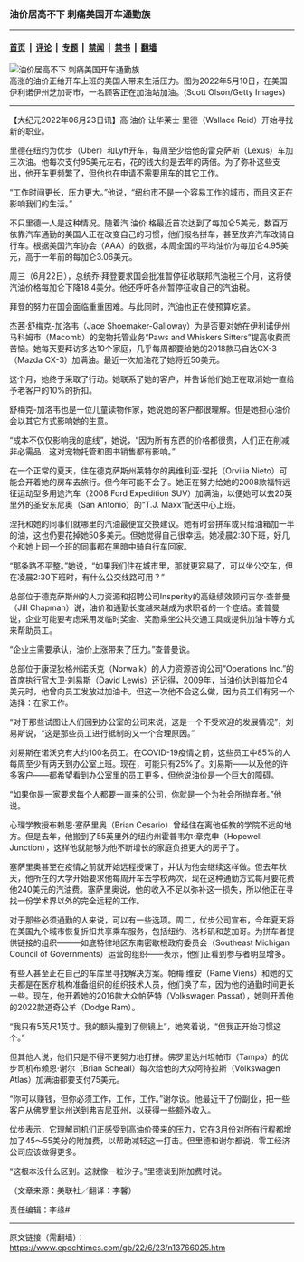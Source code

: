 ### 油价居高不下 刺痛美国开车通勤族

---

#### [首页](../../../..?n13766025) &nbsp;|&nbsp; [评论](../../../../../epoch-comment?n13766025) &nbsp;|&nbsp; [专题](../../../../../epoch-special?n13766025) &nbsp;|&nbsp; [禁闻](../../../../../epoch-news?n13766025) &nbsp;|&nbsp; [禁书](../../../../../books?n13766025) &nbsp;|&nbsp; [翻墙](https://github.com/gfw-breaker/nogfw/blob/master/README.md?n13766025)


<div><img alt="油价居高不下 刺痛美国开车通勤族" class="attachment-djy_600_400 size-djy_600_400 wp-post-image" src="https://i.epochtimes.com/assets/uploads/2022/05/id13734216-GettyImages-1396549834-600x400.jpg"/>
<div class="caption">
 高涨的油价正给开车上班的美国人带来生活压力。图为2022年5月10日，在美国伊利诺伊州芝加哥市，一名顾客正在加油站加油。(Scott Olson/Getty Images)
</div></div><hr/><div class="post_content" id="artbody" itemprop="articleBody">
 <!-- article content begin -->
 <p>
  【大纪元2022年06月23日讯】高
  <ok href="https://www.epochtimes.com/gb/tag/%E6%B2%B9%E4%BB%B7.html">
   油价
  </ok>
  让华莱士‧里德（Wallace Reid）开始寻找新的职业。
 </p>
 <p>
  里德在纽约为优步（Uber）和Lyft开车，每周至少给他的雷克萨斯（Lexus）车加三次油。他每次支付95美元左右，花的钱大约是去年的两倍。为了弥补这些支出，他开车更频繁了，但他也在申请不需要用车的其它工作。
 </p>
 <p>
  “工作时间更长，压力更大。”他说，“纽约市不是一个容易工作的城市，而且这正在影响我们的生活。”
 </p>
 <p>
  不只里德一人是这种情况。随着汽
  <ok href="https://www.epochtimes.com/gb/tag/%E6%B2%B9%E4%BB%B7.html">
   油价
  </ok>
  格最近首次达到了每加仑5美元，数百万依靠汽车通勤的美国人正在改变自己的习惯，他们报名拼车，甚至放弃汽车改骑自行车。根据美国汽车协会（AAA）的数据，本周全国的平均油价为每加仑4.95美元，高于一年前的每加仑3.06美元。
 </p>
 <p>
  周三（6月22日），总统乔‧拜登要求国会批准暂停征收联邦汽油税三个月，这将使汽油价格每加仑下降18.4美分。他还呼吁各州暂停征收自己的汽油税。
 </p>
 <p>
  拜登的努力在国会面临重重困难。与此同时，汽油也正在使预算吃紧。
 </p>
 <p>
  杰茜‧舒梅克-加洛韦（Jace Shoemaker-Galloway）为是否要对她在伊利诺伊州马科姆市（Macomb）的宠物托管业务“Paws and Whiskers Sitters”提高收费而苦恼。她每天要拜访多达10个家庭，几乎每周都要给她的2018款马自达CX-3（Mazda CX-3）加满油。最近一次加油花了她将近50美元。
 </p>
 <p>
  这个月，她终于采取了行动。她联系了她的客户，并告诉他们她正在取消她一直给予老客户的10%的折扣。
 </p>
 <p>
  舒梅克-加洛韦也是一位儿童读物作家，她说她的客户都很理解。但是她担心油价会以其它方式影响她的生意。
 </p>
 <p>
  “成本不仅仅影响我的底线”，她说，“因为所有东西的价格都很贵，人们正在削减非必需品，这对宠物托管和图书销售都有影响。”
 </p>
 <p>
  在一个正常的夏天，住在德克萨斯州莱特尔的奥维利亚‧涅托（Orvilia Nieto）可能会开着她的房车去旅行。但今年可能不会了。她正在努力给她的2008款福特远征运动型多用途汽车（2008 Ford Expedition SUV）加满油，以便她可以去20英里外的圣安东尼奥（San Antonio）的“T.J. Maxx”配送中心上班。
 </p>
 <p>
  涅托和她的同事们就哪里的汽油最便宜交换建议。她有时会拼车或只给油箱加一半的油，这也仍要花掉她50多美元。但她觉得自己很幸运。她凌晨2:30下班，好几个和她上同一个班的同事都在黑暗中骑自行车回家。
 </p>
 <p>
  “那条路不平整。”她说，“如果我们住在城市里，那就更容易了，可以坐公交车，但在凌晨2:30下班时，有什么公交线路可用？”
 </p>
 <p>
  总部位于德克萨斯州的人力资源和招聘公司Insperity的高级绩效顾问吉尔‧查普曼（Jill Chapman）说，油价和通勤长度越来越成为求职者的一个症结。查普曼说，企业可能要考虑采用发临时奖金、奖励乘坐公共交通工具或提供加油卡等方式来帮助员工。
 </p>
 <p>
  “企业主需要承认，油价上涨带来了压力。”查普曼说。
 </p>
 <p>
  总部位于康涅狄格州诺沃克（Norwalk）的人力资源咨询公司“Operations Inc.”的首席执行官大卫‧刘易斯（David Lewis）还记得，2009年，当油价达到每加仑4美元时，他曾向员工发放过加油卡。但这一次他不会这么做，因为员工们有另一个选择：在家工作。
 </p>
 <p>
  “对于那些试图让人们回到办公室的公司来说，这是一个不受欢迎的发展情况”，刘易斯说，“这是那些员工进行抵制的又一个合理原因。”
 </p>
 <p>
  刘易斯在诺沃克有大约100名员工。在COVID-19疫情之前，这些员工中85%的人每周至少有两天到办公室上班。现在，可能只有25%了。刘易斯——以及他的许多客户——都希望看到办公室里的员工更多，但他说油价是一个巨大的障碍。
 </p>
 <p>
  “如果你是一家要求每个人都要一直来的公司，你就是一个为社会所抛弃者。”他说。
 </p>
 <p>
  心理学教授布赖恩‧塞萨里奥（Brian Cesario）曾经住在离他任教的学院不远的地方。但是去年，他搬到了55英里外的纽约州霍普韦尔‧章克申（Hopewell Junction），这样他就能够为他不断增长的家庭负担更大的房子了。
 </p>
 <p>
  塞萨里奥甚至在疫情之前就开始远程授课了，并认为他会继续这样做。但去年秋天，他所在的大学开始要求他每周开车去学校两次，现在这种通勤方式每月要花费他240美元的汽油费。塞萨里奥说，他的收入不足以弥补这一损失，所以他正在寻找一份学术界以外的完全远程的工作。
 </p>
 <p>
  对于那些必须通勤的人来说，可以有一些选项。周二，优步公司宣布，今年夏天将在美国九个城市恢复折扣共享乘车服务，包括纽约、洛杉矶和芝加哥。为拼车者提供链接的组织———如底特律地区东南密歇根政府委员会（Southeast Michigan Council of Governments）运营的组织——表示，他们正看到参与者明显增多。
 </p>
 <p>
  有些人甚至正在自己的车库里寻找解决方案。帕梅‧维安（Pame Viens）和她的丈夫都是在医疗机构准备组织的组织技术人员，他们换了车，因为他的通勤时间更长一些。现在，他开着她的2016款大众帕萨特（Volkswagen Passat），她则开着他的2022款道奇公羊（Dodge Ram）。
 </p>
 <p>
  “我只有5英尺1英寸。我的额头撞到了侧镜上”，她笑着说，“但我正开始习惯这个。”
 </p>
 <p>
  但其他人说，他们只是不得不更努力地打拼。佛罗里达州坦帕市（Tampa）的优步司机布赖恩‧谢尔（Brian Scheall）每次给他的大众阿特拉斯（Volkswagen Atlas）加满油都要支付75美元。
 </p>
 <p>
  “你可以赚钱，但你必须工作，工作，工作。”谢尔说。他最近干了份副业，把一些客户从佛罗里达州送到弗吉尼亚州，以获得一些额外收入。
 </p>
 <p>
  优步表示，它理解司机们正感受到高油价带来的压力，它在3月份对所有行程都增加了45～55美分的附加费，以帮助减轻这一打击。但里德和谢尔都说，零工经济公司应该做得更多。
 </p>
 <p>
  “这根本没什么区别。这就像一粒沙子。”里德谈到附加费时说。
 </p>
 <p>
  （文章来源：美联社／翻译：李馨）
 </p>
 <p>
  责任编辑：李缘#
 </p>
 <!-- article content end -->
 <div id="below_article_ad">
 </div>
</div>


---

原文链接（需翻墙）：https://www.epochtimes.com/gb/22/6/23/n13766025.htm